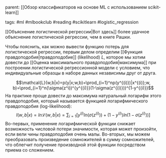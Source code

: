 parent: [[Обзор классификаторов на основе ML с использованием scikit-learn]]

tags: #ml #mlbookclub #reading #scikitlearn #logistic_regression 

[[Объяснение логистической регрессии|Вот здесь]] более удачное объяснение логистической регрессии, чем в книге Рашки.

Чтобы пояснить, как можно вывести функцию потерь для логистической регрессии, первым делом определим [[Функция правдоподобия|правдоподобие]] (likelihood) $L$, которое мы хотим довести до [[Оценка максимального правдоподобия|максимума]] при построении логистической регрессионной модели с условием, что индивидуальные образцы в наборе данных независимы друг от друга.

$$\mathcal{L}(w,b|x)=p(y|x;w,b)=\prod_{i=1}^np(y^{(i)})|x^{(i)};w, b)=\prod_{i=1}^n(\sigma(z^i))^{y^{(i)}}(1-\sigma(z^{(i)}))^{1-y^{(i)}}$$
На практике проще довести до максимума натуральный логарифм этого правдоподобия, который называется функцией логарифмического правдоподобия (log-likelihood):
$$l(w,b|x)=ln\mathcal{L}(w,b|x)=\sum_{i=1}[y^{(i)}ln(\sigma(z^{(i)}))+(1-y^{(i)})ln(1-\sigma(z^{(i)}))]$$
Во-первых, применение логарифмической функции снижает возможность числовой потери значимости, которая может произойти, если вели­ чины правдоподобия очень малы. Во-вторых, мы можем преобразовать произведение сомножителей в сумму сомножителей, что облегчит получение производной этой функции посредством приема со сложением.

